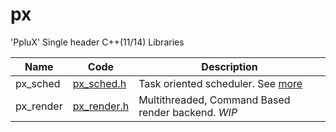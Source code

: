 # px
'PpluX' Single header C++(11/14) Libraries
 
| Name | Code | Description |
|------|------|-------------|
| px_sched | [px_sched.h](px_sched.h) | Task oriented scheduler. See [more](README_px_sched.md) |
| px_render | [px_render.h](px_render.h) | Multithreaded, Command Based render backend. *WIP* |


